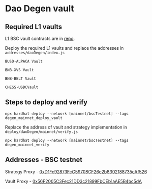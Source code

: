 # Dao Degen vault

## Required L1 vaults 
L1 BSC vault contracts are in [repo](https://github.com/daoventures/dao-layer1-vaults/tree/bsc). 

Deploy the required L1 vaults and replace the addresses in
`addresses/daoDegen/index.js`

```
BUSD-ALPACA Vault

BNB-XVS Vault

BNB-BELT Vault

CHESS-USDCVault
```

## Steps to deploy and verify
```
npx hardhat deploy --network [mainnet/bscTestnet] --tags degen_mainnet_deploy_vault
```

Replace the address of vault and strategy implementation in `deploy/daoDegen/mainnet/verify.js`

```
npx hardhat deploy --network [mainnet/bscTestnet] --tags degen_mainnet_verify
```


## Addresses - BSC testnet
Strategy Proxy - [0xD1Fc92873FcC59708CF26e2b8302188735cAf526](https://testnet.bscscan.com/address/0xD1Fc92873FcC59708CF26e2b8302188735cAf526#readProxyContract)

Vault Proxy - [0x56F2005C3Fec21DD3c21899FbCEb1aAE5B4bc5dA](https://testnet.bscscan.com/address/0x56F2005C3Fec21DD3c21899FbCEb1aAE5B4bc5dA#readProxyContract)